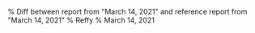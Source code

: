 % Diff between report from "March 14, 2021" and reference report from "March 14, 2021"
% Reffy
% March 14, 2021

